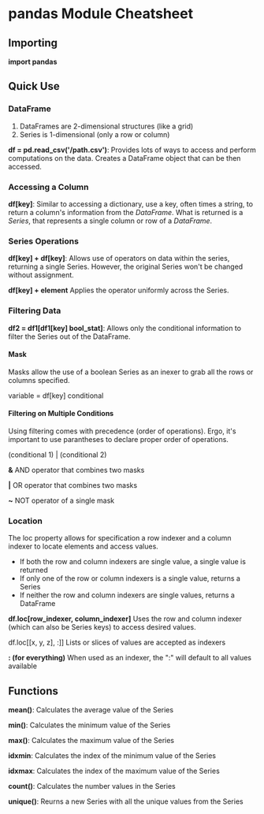 # pandas Module Cheatsheet

## Importing

**import pandas**

## Quick Use

### DataFrame
1. DataFrames are 2-dimensional structures (like a grid)
2. Series is 1-dimensional (only a row or column)

**df = pd.read_csv('/path.csv')**:
Provides lots of ways to access and perform computations on the data.
Creates a DataFrame object that can be then accessed.

### Accessing a Column

**df[key]**:
Similar to accessing a dictionary, use a key, often times a string, to return
a column's information from the *DataFrame*. What is returned is a *Series*, that
represents a single column or row of a *DataFrame*.

### Series Operations

**df[key] + df[key]**:
Allows use of operators on data within the series, returning a single Series.
However, the original Series won't be changed without assignment.

**df[key] + element**
Applies the operator uniformly across the Series.

### Filtering Data

**df2 = df1[df1[key] bool_stat]**:
Allows only the conditional information to filter the Series out of the DataFrame.

#### Mask
Masks allow the use of a boolean Series as an inexer to grab all the rows or
columns specified.

variable = df[key] conditional

#### Filtering on Multiple Conditions

Using filtering comes with precedence (order of operations). Ergo, it's
important to use parantheses to declare proper order of operations.

(conditional 1) | (conditional 2)

**&** 
AND operator that combines two masks 

**|**
OR operator that combines two masks

**~**
NOT operator of a single mask

### Location

The loc property allows for specification a row indexer and a column indexer to
locate elements and access values.
- If both the row and column indexers are single value, a single value is returned
- If only one of the row or column indexers is a single value, returns a Series
- If neither the row and column indexers are single values, returns a DataFrame

**df.loc[row_indexer, column_indexer]**
Uses the row and column indexer (which can also be Series keys) to access
desired values. 

df.loc[[x, y, z], :]]
Lists or slices of values are accepted as indexers

**: (for everything)**
When used as an indexer, the ":" will default to all values available

## Functions

**mean()**:
Calculates the average value of the Series

**min()**:
Calculates the minimum value of the Series

**max()**:
Calculates the maximum value of the Series

**idxmin**:
Calculates the index of the minimum value of the Series

**idxmax**:
Calculates the index of the maximum value of the Series

**count()**:
Calculates the number values in the Series

**unique()**:
Reurns a new Series with all the unique values from the Series
